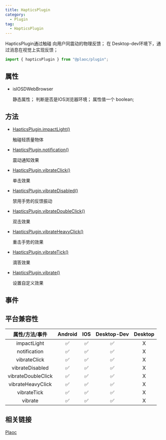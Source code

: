 ```yaml
---
title: HapticsPlugin
category:
  - Plugin
tag:
  - HapticsPlugin
---
```


HapticsPlugin通过触碰 向用户同震动的物理反馈；
在 Desktop-dev环境下，通过消息在视觉上实现反馈；

```js
import { hapticsPlugin } from "@plaoc/plugin";
```

## 属性

  - isIOSDWebBrowser

    静态属性；
    判断是否是IOS浏览器环境；
    属性值一个 boolean;


## 方法

  - [HapticsPlugin.impactLight()](./impact-light.md)

    触碰轻质量物体
  
  - [HapticsPlugin.notification()](./notification.md)

    震动通知效果
  
  - [HapticsPlugin.vibrateClick()](./vibrate-click.md)

    单击效果
  
  - [HapticsPlugin.vibrateDisabled()](./vibrate-disbled.md)

    禁用手势的反馈振动
  
  - [HapticsPlugin.vibrateDoubleClick()](./vibrate-double-click.md)

    双击效果

  - [HapticsPlugin.vibrateHeavyClick()](./vibrate-heavy-click.md)

    重击手势的效果
  
  - [HapticsPlugin.vibrateTick()](./vibrate-tick.md)

    滴答效果
  
  - [HapticsPlugin.vibrate()](./vibrate.md)

    设置自定义效果

## 事件

## 平台兼容性

| 属性/方法/事件       | Android | IOS | Desktop-Dev | Desktop |
|:------------------:|:-------:|:---:|:-----------:|:-------:|
| impactLight        | ✅      | ✅  | ✅          | X       |
| notification       | ✅      | ✅  | ✅          | X       |
| vibrateClick       | ✅      | ✅  | ✅          | X       |
| vibrateDisabled    | ✅      | ✅  | ✅          | X       |
| vibrateDoubleClick | ✅      | ✅  | ✅          | X       |
| vibrateHeavyClick  | ✅      | ✅  | ✅          | X       |
| vibrateTick        | ✅      | ✅  | ✅          | X       |
| vibrate            | ✅      | ✅  | ✅          | X       |

## 相关链接

[Plaoc](../../)


